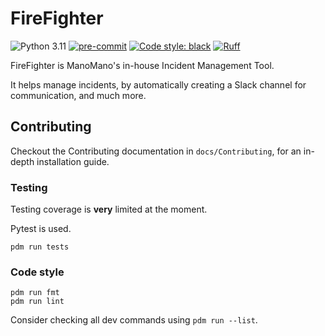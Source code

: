 # FireFighter

![Python 3.11](https://img.shields.io/badge/python-3.11-blue?style=flat) [![pre-commit](https://img.shields.io/badge/pre--commit-enabled-brightgreen?logo=pre-commit)](https://github.com/pre-commit/pre-commit) [![Code style: black](https://img.shields.io/badge/code%20style-black-000000.svg)](https://github.com/psf/black) [![Ruff](https://img.shields.io/endpoint?url=https://raw.githubusercontent.com/astral-sh/ruff/main/assets/badge/v2.json)](https://github.com/astral-sh/ruff)

FireFighter is ManoMano's in-house Incident Management Tool.

It helps manage incidents, by automatically creating a Slack channel for communication, and much more.

## Contributing

Checkout the Contributing documentation in `docs/Contributing`, for an in-depth installation guide.

### Testing

Testing coverage is **very** limited at the moment.

Pytest is used.

```shell
pdm run tests
```

### Code style

```shell
pdm run fmt
pdm run lint
```

Consider checking all dev commands using `pdm run --list`.

